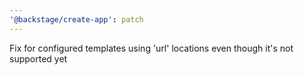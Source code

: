 ```yaml
---
'@backstage/create-app': patch
---
```


Fix for configured templates using 'url' locations even though it's not supported yet
